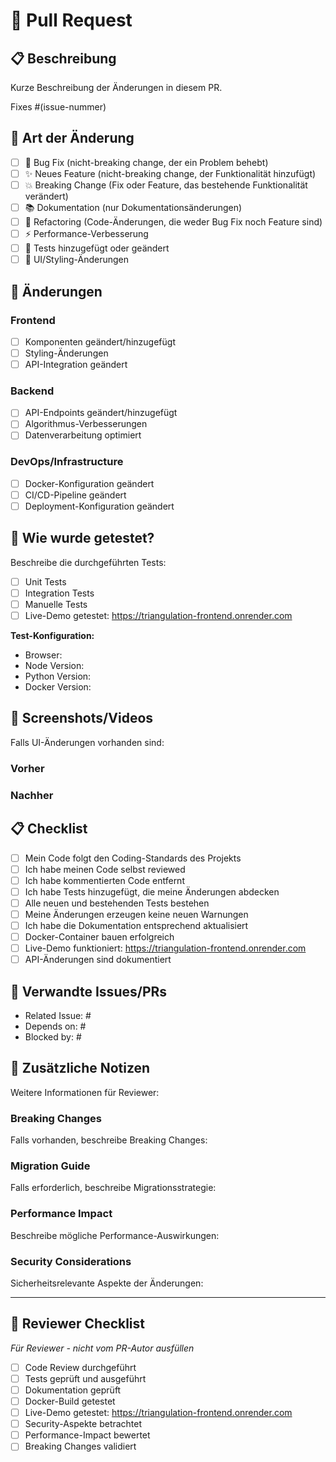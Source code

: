 # 🚀 Pull Request

## 📋 Beschreibung
Kurze Beschreibung der Änderungen in diesem PR.

Fixes #(issue-nummer)

## 🎯 Art der Änderung
- [ ] 🐛 Bug Fix (nicht-breaking change, der ein Problem behebt)
- [ ] ✨ Neues Feature (nicht-breaking change, der Funktionalität hinzufügt)
- [ ] 💥 Breaking Change (Fix oder Feature, das bestehende Funktionalität verändert)
- [ ] 📚 Dokumentation (nur Dokumentationsänderungen)
- [ ] 🔧 Refactoring (Code-Änderungen, die weder Bug Fix noch Feature sind)
- [ ] ⚡ Performance-Verbesserung
- [ ] 🧪 Tests hinzugefügt oder geändert
- [ ] 🎨 UI/Styling-Änderungen

## 🔄 Änderungen
### Frontend
- [ ] Komponenten geändert/hinzugefügt
- [ ] Styling-Änderungen
- [ ] API-Integration geändert

### Backend
- [ ] API-Endpoints geändert/hinzugefügt
- [ ] Algorithmus-Verbesserungen
- [ ] Datenverarbeitung optimiert

### DevOps/Infrastructure
- [ ] Docker-Konfiguration geändert
- [ ] CI/CD-Pipeline geändert
- [ ] Deployment-Konfiguration geändert

## 🧪 Wie wurde getestet?
Beschreibe die durchgeführten Tests:

- [ ] Unit Tests
- [ ] Integration Tests
- [ ] Manuelle Tests
- [ ] Live-Demo getestet: https://triangulation-frontend.onrender.com

**Test-Konfiguration:**
- Browser: 
- Node Version: 
- Python Version: 
- Docker Version: 

## 📱 Screenshots/Videos
Falls UI-Änderungen vorhanden sind:

### Vorher
<!-- Screenshot/Video einfügen -->

### Nachher  
<!-- Screenshot/Video einfügen -->

## 📋 Checklist
- [ ] Mein Code folgt den Coding-Standards des Projekts
- [ ] Ich habe meinen Code selbst reviewed
- [ ] Ich habe kommentierten Code entfernt
- [ ] Ich habe Tests hinzugefügt, die meine Änderungen abdecken
- [ ] Alle neuen und bestehenden Tests bestehen
- [ ] Meine Änderungen erzeugen keine neuen Warnungen
- [ ] Ich habe die Dokumentation entsprechend aktualisiert
- [ ] Docker-Container bauen erfolgreich
- [ ] Live-Demo funktioniert: https://triangulation-frontend.onrender.com
- [ ] API-Änderungen sind dokumentiert

## 🔗 Verwandte Issues/PRs
- Related Issue: #
- Depends on: #
- Blocked by: #

## 📝 Zusätzliche Notizen
Weitere Informationen für Reviewer:

### Breaking Changes
Falls vorhanden, beschreibe Breaking Changes:

### Migration Guide  
Falls erforderlich, beschreibe Migrationsstrategie:

### Performance Impact
Beschreibe mögliche Performance-Auswirkungen:

### Security Considerations
Sicherheitsrelevante Aspekte der Änderungen:

---

## 👥 Reviewer Checklist
*Für Reviewer - nicht vom PR-Autor ausfüllen*

- [ ] Code Review durchgeführt
- [ ] Tests geprüft und ausgeführt
- [ ] Dokumentation geprüft
- [ ] Docker-Build getestet
- [ ] Live-Demo getestet: https://triangulation-frontend.onrender.com
- [ ] Security-Aspekte betrachtet
- [ ] Performance-Impact bewertet
- [ ] Breaking Changes validiert